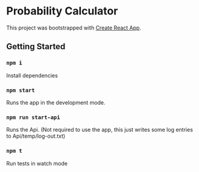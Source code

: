 # Probability Calculator

This project was bootstrapped with [Create React App](https://github.com/facebook/create-react-app).

## Getting Started

### `npm i`

Install dependencies

### `npm start`

Runs the app in the development mode.

### `npm run start-api`

Runs the Api.
(Not required to use the app, this just writes some log entries to Api/temp/log-out.txt)

### `npm t`

Run tests in watch mode
